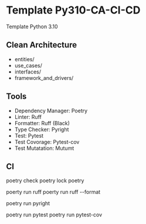 # Template Py310-CA-CI-CD

Template Python 3.10

## Clean Architecture

- entities/
- use_cases/
- interfaces/
- framework_and_drivers/

## Tools

- Dependency Manager: Poetry
- Linter: Ruff
- Formatter: Ruff (Black)
- Type Checker: Pyright
- Test: Pytest
- Test Covorage: Pytest-cov
- Test Mutatation: Mutumt

## CI

poetry check
poetry lock
poetry

poerty run ruff
poerty run ruff --format

poetry run pyright

poetry run pytest
poetry run pytest-cov
